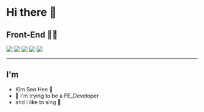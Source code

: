 # Hi there 🙋

## Front-End 👩‍💻
<img src="https://img.shields.io/badge/-HTML-%23f0d7b0?style=flat-square&logo=HTML5&logoColor=white"></a>
<img src="https://img.shields.io/badge/-CSS-%23d7b0f0?style=flat-square&logo=CSS3&logoColor=white"/></a>
<img src="https://img.shields.io/badge/-Javascript-%23ec9d93?style=flat-square&logo=JavaScript&logoColor=white"/></a>
<img src="https://img.shields.io/badge/-React-%23b0e9f0?style=flat-square&logo=React&logoColor=white"/></a> 
<img src="https://img.shields.io/badge/-JQuery-%23c9f0b0style=flat-square&logo=jQuery&logoColor=white"/></a> 

<hr/>

## I'm
+  Kim Seo Hee 🙌
+ 🐤 i'm trying to be a FE_Developer
+ and I like to sing 🎵






